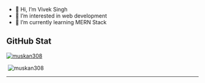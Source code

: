 - 👋 Hi, I’m Vivek Singh
- 👀 I’m interested in web development
- 🌱 I’m currently learning MERN Stack


<!---
Vivek1898/Vivek1898 is a ✨ special ✨ repository because its `README.md` (this file) appears on your GitHub profile.
You can click the Preview link to take a look at your changes.
--->

## GitHub Stat
<p align="left"> <a href="https://github.com/ryo-ma/github-profile-trophy"> <img src="https://github-profile-trophy.vercel.app/?username=muskan308" alt="muskan308" /> </a> </p>
<p>&nbsp;<img align="center" src="https://github-readme-stats.vercel.app/api?username=muskan308&show_icons=true&locale=en" alt="muskan308" /></p>

---
